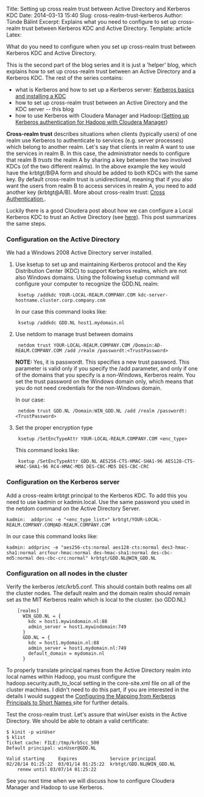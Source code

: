 Title: Setting up cross realm trust between Active Directory and Kerberos KDC 
Date: 2014-03-13 15:40
Slug: cross-realm-trust-kerberos
Author: Tünde Bálint
Excerpt: Explains what you need to configure to set up cross-realm trust between Kerberos KDC and Active Directory.
Template: article
Latex:

<span class="lead">What do you need to configure when you set up cross-realm trust between Kerberos KDC and Active Directory.</span>

This is the second part of the blog series and it is just a 'helper' blog, which explains how to set up cross-realm trust between an Active Directory and a Kerberos KDC. The rest of the series contains:

- what is Kerberos and how to set up a Kerberos server:  <a href="kerberos_kdc_install.html" target="_blank">Kerberos basics and installing a KDC</a>
- how to set up cross-realm trust between an Active Directory and the KDC server -- this blog
- how to use Kerberos with Cloudera Manager and Hadoop:(<a href="kerberos-cloudera-setup.html" target="_blank">Setting up Kerberos authentication for Hadoop with Cloudera Manager</a>)

**Cross-realm trust** describes situations when clients (typically users) of one realm use Kerberos to authenticate to services (e.g. server processes) which belong to another realm. Let's say that clients in realm A want to use the services in realm B. In this case, the administrator needs to configure that realm B *trusts* the realm A by sharing a key between the two involved KDCs (of the two different realms). In the above example the key would have the krbtgt/B@A form and should be added to both KDCs with the same key. By default cross-realm trust is unidirectional, meaning that if you also want the users from realm B to access services in realm A, you need to add another key (krbtgt@A/B). More about cross-realm trust: <a href="http://www.zeroshell.org/kerberos/Kerberos-cross-authentication/" target="_blank"> Cross Authentication </a>.

Luckily there is a good Cloudera post about how we can configure a Local Kerberos KDC to trust an Active Directory (see <a href="http://www.cloudera.com/content/cloudera-content/cloudera-docs/CDH4/4.2.2/CDH4-Security-Guide/cdh4sg_topic_15_1.html" target="_blank">here</a>). This post summarizes the same steps.

### Configuration on the Active Directory

We had a Windows 2008 Active Directory server installed.

1. Use ksetup to set up and maintaining Kerberos protocol and the Key Distribution Center (KDC) to support Kerberos realms, which are not also Windows domains. Using the following ksetup command will configure your computer to recognize the GDD.NL realm:

		ksetup /addkdc YOUR-LOCAL-REALM.COMPANY.COM kdc-server-hostname.cluster.corp.company.com

	In our case this command looks like:

		ksetup /addkdc GDD.NL host1.mydomain.nl

1. Use netdom to manage trust between domains

		netdom trust YOUR-LOCAL-REALM.COMPANY.COM /Domain:AD-REALM.COMPANY.COM /add /realm /passwordt:<TrustPassword>

	**NOTE:** Yes, it is passwordt. This specifies a new trust password. This parameter is valid only if you specify the /add parameter, and only if one of the domains that you specify is a non-Windows, Kerberos realm. You set the trust password on the Windows domain only, which means that you do not need credentials for the non-Windows domain.

	In our case:

		netdom trust GDD.NL /Domain:WIN_GDD.NL /add /realm /passwordt:<TrustPassword>

1. Set the proper encryption type
	
		ksetup /SetEncTypeAttr YOUR-LOCAL-REALM.COMPANY.COM <enc_type>

	This command looks like:

		ksetup /SetEncTypeAttr GDD.NL AES256-CTS-HMAC-SHA1-96 AES128-CTS-HMAC-SHA1-96 RC4-HMAC-MD5 DES-CBC-MD5 DES-CBC-CRC

### Configuration on the Kerberos server

Add a cross-realm krbtgt principal to the Kerberos KDC. To add this you need to use kadmin or kadmin.local. Use the same password you used in the netdom command on the Active Directory Server.

	kadmin:  addprinc -e "<enc_type_list>" krbtgt/YOUR-LOCAL-REALM.COMPANY.COM@AD-REALM.COMPANY.COM

In our case this command looks like:

	kadmin: addprinc -e "aes256-cts:normal aes128-cts:normal des3-hmac-sha1:normal arcfour-hmac:normal des-hmac-sha1:normal des-cbc-md5:normal des-cbc-crc:normal" krbtgt/GDD.NL@WIN_GDD.NL

### Configuration on all nodes in the cluster

Verify the kerberos /etc/krb5.conf. This should contain both realms om all the cluster nodes. The default realm and the domain realm should remain set as the MIT Kerberos realm which is local to the cluster. (so GDD.NL)

		[realms]
		  WIN_GDD.NL = {
		    kdc = host1.mywindomain.nl:88
		    admin_server = host1.mywindomain:749
		  }
		  GDD.NL = {
		    kdc = host1.mydomain.nl:88
		    admin_server = host1.mydomain.nl:749
		    default_domain = mydomain.nl
		  }

To properly translate principal names from the Active Directory realm into local names within Hadoop, you must configure the hadoop.security.auth_to_local setting in the core-site.xml file on all of the cluster machines. I didn't need to do this part, if you are interested in the details I would suggest the <a href="http://www.cloudera.com/content/cloudera-content/cloudera-docs/CDH4/4.2.2/CDH4-Security-Guide/cdh4sg_topic_19.html#topic_19_unique_2" target="_blank">Configuring the Mapping from Kerberos Principals to Short Names </a> site for further details.

Test the cross-realm trust. Let's assure that winUser exists in the Active Directory. We should be able to obtain a valid certificate: 

	$ kinit -p winUser
	$ klist
	Ticket cache: FILE:/tmp/krb5cc_500
	Default principal: winUser@GDD.NL

	Valid starting     Expires            Service principal
	02/28/14 01:25:22  03/01/14 01:25:22  krbtgt/GDD.NL@WIN_GDD.NL
		renew until 03/07/14 01:25:22


See you next time when we will discuss how to configure Cloudera Manager and Hadoop to use Kerberos.
